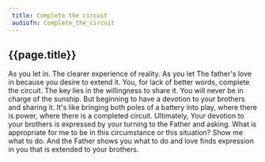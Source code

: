```yaml
---
 title: Complete the circuit
 audiofn: Complete_the_circuit
---
```


## {{page.title}}

As you let in. The clearer experience of reality. As you let The
father's love in because you desire to extend it. You, for lack of
better words, complete the circuit. The key lies in the willingness to
share it. You will never be in charge of the sunship. But beginning to
have a devotion to your brothers and sharing it. It's like bringing both
poles of a battery into play, where there is power, where there is a
completed circuit. Ultimately, Your devotion to your brothers is
expressed by your turning to the Father and asking. What is appropriate
for me to be in this circumstance or this situation? Show me what to do.
And the Father shows you what to do and love finds expression in you
that is extended to your brothers.

